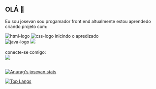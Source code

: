   ## OLÁ 👋
   Eu sou josevan sou progamador front end altualmente estou aprendedo criando projeto com:
   <br>  
   
  <img src="https://img.shields.io/badge/HTML5-E34F26?style=for-the-badge&logo=html5&logoColor=white" alt="html-logo" >
  <img src="https://img.shields.io/badge/CSS3-1572B6?style=for-the-badge&logo=css3&logoColor=white" alt="css-logo">
    inicindo o apredizado   
    <br>
     <img src="https://img.shields.io/badge/JavaScript-F7DF1E?style=for-the-badge&logo=javascript&logoColor=black" alt="java-logo">
    <img src="https://img.shields.io/badge/React-20232A?style=for-the-badge&logo=react&logoColor=61DAFB" alt-="react-logo">
  <br>
  <br>
  conecte-se comigo:
  <br>
    <a href="https://www.linkedin.com/in/josevan-alves/" target="blank"> <img src="https://img.shields.io/badge/LinkedIn-0077B5?style=for-the-badge&logo=linkedin&logoColor=whit"></a> 
<br>
<br>

 [![Anurag's josevan stats](https://github-readme-stats.vercel.app/api?username=josevanalves)](https://github.com/anuraghazra/github-readme-stats)
<br>

[![Top Langs](https://github-readme-stats.vercel.app/api/top-langs/?username=josevanalves)](https://github.com/anuraghazra/github-readme-stats)
 
